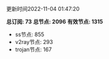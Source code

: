更新时间2022-11-04 01:47:20

**总订阅: 73**
**总节点: 2096**
**有效节点: 1315**
- ss节点: 855
- v2ray节点: 293
- trojan节点: 167
